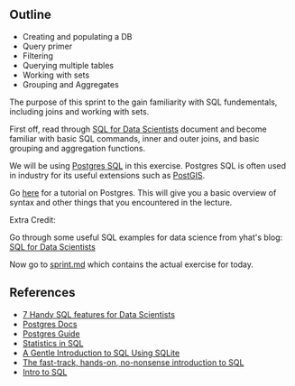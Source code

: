 ## Outline

* Creating and populating a DB
* Query primer
* Filtering
* Querying multiple tables
* Working with sets
* Grouping and Aggregates


The purpose of this sprint to the gain familiarity with SQL fundementals, including joins and working with sets. 

First off, read through [SQL for Data Scientists](http://bensresearch.com/downloads/SQL.pdf) document and become familiar with basic SQL commands, inner and outer joins, and basic grouping and aggregation functions.

We will be using [Postgres SQL](http://www.postgresql.org/) in this exercise. Postgres SQL is often used in industry for its useful extensions such as [PostGIS](http://postgis.net/).



Go [here](http://www.postgresqltutorial.com/) for a tutorial on Postgres. This will give you a basic overview of syntax and other things that you encountered in the lecture.

Extra Credit:

Go through some useful SQL examples for data science from yhat's blog: [SQL for Data Scientists](http://blog.yhathq.com/posts/sql-for-data-scientists.html)


Now go to [sprint.md](https://github.com/zipfian/sql/blob/master/sprint.md) which contains the actual exercise for today.

## References

* [7 Handy SQL features for Data Scientists](http://blog.yhathq.com/posts/sql-for-data-scientists.html)
* [Postgres Docs](http://www.postgresql.org/docs/7.4/static/tutorial.html)
* [Postgres Guide](http://postgresguide.com/)
* [Statistics in SQL](https://github.com/tlevine/sql-statistics)
* [A Gentle Introduction to SQL Using SQLite](https://github.com/zipfan/SQL-Tutorial)
* [The fast-track, hands-on, no-nonsense introduction to SQL](https://github.com/dserban/WebDevCourseMaterials/tree/master/1-intro-to-sql)
* [Intro to SQL](http://bensresearch.com/downloads/SQL.pdf)


